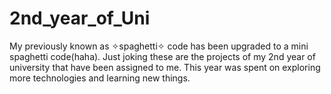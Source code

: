 # 2nd_year_of_Uni
My previously known as ✧spaghetti✧ code has been upgraded to a mini spaghetti code(haha). Just joking these are the projects of my 2nd year of university that have been assigned to me. This year was spent on exploring more technologies and learning new things.
